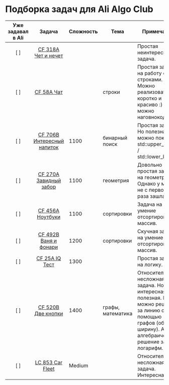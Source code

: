 # Подборка задач для Ali Algo Club

| Уже задавал в Ali | Задача | Сложность | Тема | Примечание |
|:---:|:---:|---|---|---|
| [ ] | [CF 318A Чет и нечет](https://codeforces.com/problemset/problem/318/A) |  |  | Простая неинтересная задача. |
| [ ] | [CF 58A Чат](https://codeforces.com/problemset/problem/58/A) |  | cтроки | Простая задача на работу со строками.  Можно реализовать её коротко и красиво :) А можно наговнокодить. |
| [ ] | [CF 706B Интересный напиток](https://codeforces.com/problemset/problem/706/B) | 1100 | бинарный поиск | Простая задача. Но полезная - можно показать std::upper_bound / std::lower_bound. |
| [ ] | [CF 270A Завидный забор](https://codeforces.com/problemset/problem/270/A) | 1100 | геометрия | Довольно простая задача на геометрию. Однако у меня не с первого раза зашла) |
| [ ] | [CF 456A Ноутбуки](https://codeforces.com/problemset/problem/456/A) | 1100 | сортировки | Задача на умение отсортировать массив. |
| [ ] | [CF 492B Ваня и фонари](https://codeforces.com/problemset/problem/492/B) | 1200 | сортировки | Скучная задача на умение отсортировать массив. |
| [ ] | [CF 25A IQ Тест](https://codeforces.com/problemset/problem/25/A) | 1300 |  | Простая задача на логику. |
| [ ] | [CF 520B Две кнопки](https://codeforces.com/problemset/problem/520/B) | 1400 | графы, математика | Относительно несложная задача. Но интересная и полезная. Её можно решить за линию с помощью графов (обход в ширину). А есть алгебраическое решение за логарифм. |
| [ ] | [LC 853 Car Fleet](https://leetcode.com/problems/car-fleet/) | Medium |  | Относительно несложная задача. Интересная. |
